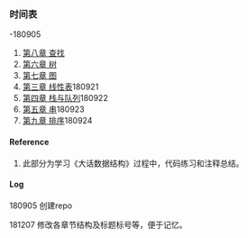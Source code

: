 ### 时间表

-180905
1. [第八章 查找](https://github.com/rensandao/LeetCode/tree/master/data_structure/Searching)
2. [第六章 树](https://github.com/rensandao/LeetCode/tree/master/data_structure/Tree)
3. [第七章 图](https://github.com/rensandao/LeetCode/tree/master/data_structure/Graph)
4. [第三章 线性表](https://github.com/rensandao/LeetCode/tree/master/data_structure/List)180921
5. [第四章 栈与队列](https://github.com/rensandao/LeetCode/tree/master/data_structure/Stack_and_queue)180922
6. [第五章 串](https://github.com/rensandao/LeetCode/tree/master/data_structure/String)180923
7. [第九章 排序](https://github.com/rensandao/LeetCode/tree/master/data_structure/Sort)180924


#### Reference
1. 此部分为学习《大话数据结构》过程中，代码练习和注释总结。

#### Log

180905 创建repo

181207 修改各章节结构及标题标号等，便于记忆。
